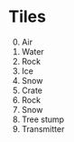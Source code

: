 Tiles
=====
0. Air
1. Water
2. Rock
3. Ice
4. Snow
5. Crate
6. Rock
7. Snow
8. Tree stump
9. Transmitter

